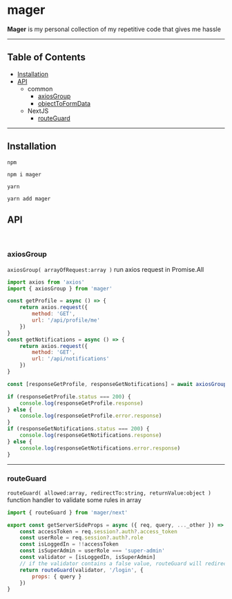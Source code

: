 # mager

**Mager** is my personal collection of my repetitive code that gives me hassle

---

## Table of Contents

- [Installation](#installation)
- [API](#api)
  - common
    - [axiosGroup](#axiosgroup)
    - [objectToFormData](#objecttoformdata)
  - NextJS
    - [routeGuard](#routeguard)

---

## Installation

`npm`

```shell
npm i mager
```

`yarn`

```shell
yarn add mager
```

## API

<br>

### axiosGroup

`axiosGroup( arrayOfRequest:array )` run axios request in Promise.All

```js
import axios from 'axios'
import { axiosGroup } from 'mager'

const getProfile = async () => {
	return axios.request({
		method: 'GET',
		url: '/api/profile/me'
	})
}
const getNotifications = async () => {
	return axios.request({
		method: 'GET',
		url: '/api/notifications'
	})
}

const [responseGetProfile, responseGetNotifications] = await axiosGroup([getProfile(), getNotifications()])

if (responseGetProfile.status === 200) {
	console.log(responseGetProfile.response)
} else {
	console.log(responseGetProfile.error.response)
}
if (responseGetNotifications.status === 200) {
	console.log(responseGetNotifications.response)
} else {
	console.log(responseGetNotifications.error.response)
}
```

---

### routeGuard

`routeGuard( allowed:array, redirectTo:string, returnValue:object )` function handler to validate some rules in array

```js
import { routeGuard } from 'mager/next'

export const getServerSideProps = async ({ req, query, ..._other }) => {
	const accessToken = req.session?.auth?.access_token
	const userRole = req.session?.auth?.role
	const isLoggedIn = !!accessToken
	const isSuperAdmin = userRole === 'super-admin'
	const validator = [isLoggedIn, isSuperAdmin]
	// if the validator contains a false value, routeGuard will redirect to /login (the value of the second param), otherwise routeGuard will pass the return value based on the value of the third param
	return routeGuard(validator, '/login', {
		props: { query }
	})
}
```
